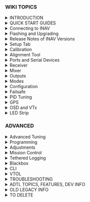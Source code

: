 ### WIKI TOPICS


<details>
<summary>INTRODUCTION</summary>

[Home](https://github.com/iNavFlight/inav/wiki/Home)\
DevDocs [Introduction.md](https://github.com/iNavFlight/inav/blob/master/docs/Introduction.md)\
[Welcome to INAV, useful links and products](https://github.com/iNavFlight/inav/wiki/Welcome-to-INAV,-useful-links-and-products)
</details>

<details>
<summary>QUICK START GUIDES</summary>

[Getting started with iNav](https://github.com/iNavFlight/inav/wiki/Getting-started-with-iNav)\
[Fixed Wing Guide](https://github.com/iNavFlight/inav/wiki/Fixed-Wing-Guide)\
[Howto: CC3D flight controller, minimOSD , telemetry and GPS for fixed wing](https://github.com/iNavFlight/inav/wiki/Howto:-CC3D-flight-controller,-minimOSD-,-telemetry-and-GPS-for-fixed-wing)\
[Howto: CC3D flight controller, minimOSD, GPS and LTM telemetry for fixed wing](https://github.com/iNavFlight/inav/wiki/Howto:-CC3D-flight-controller,-minimOSD,-GPS-and-LTM-telemetry-for-fixed-wing)\
[INAV for BetaFlight users](https://github.com/iNavFlight/inav/wiki/INAV-for-BetaFlight-users)\
[launch mode](https://github.com/iNavFlight/inav/wiki/launch-mode)\
[Multirotor guide](https://github.com/iNavFlight/inav/wiki/Multirotor-guide)\
[YouTube video guides](https://github.com/iNavFlight/inav/wiki/YouTube-video-guides)\
DevDocs [Getting Started.md](https://github.com/iNavFlight/inav/blob/master/docs/Getting%20Started.md)\
DevDocs [INAV_Fixed_Wing_Setup_Guide.pdf](https://github.com/iNavFlight/inav/blob/master/docs/INAV_Fixed_Wing_Setup_Guide.pdf)\
DevDocs [Safety.md](https://github.com/iNavFlight/inav/blob/master/docs/Safety.md)
</details>

<details>
<summary>Connecting to INAV</summary>

[Bluetooth setup to configure your flight controller](https://github.com/iNavFlight/inav/wiki/Bluetooth-setup-to-configure-your-flight-controller)\
DevDocs [Wireless Connections (BLE, TCP and UDP).md](https://github.com/iNavFlight/inav/blob/master/docs/Wireless%20Connections%20(BLE%2C%20TCP%20and%20UDP).md)\
</details>

<details>
<summary>Flashing and Upgrading</summary>

[Boards, Targets and PWM allocations](https://github.com/iNavFlight/inav/wiki/Boards,-Targets-and-PWM-allocations)\
[Upgrading from an older version of INAV to the current version](https://github.com/iNavFlight/inav/wiki/Upgrading-from-an-older-version-of-INAV-to-the-current-version)\
DevDocs [Installation.md](https://github.com/iNavFlight/inav/blob/master/docs/Installation.md)\
DevDocs [USB Flashing.md](https://github.com/iNavFlight/inav/blob/master/docs/USB%20Flashing.md)
</details>

<details>
<summary>Release Notes of INAV Versions</summary>

[7.1.0 Release Notes](https://github.com/iNavFlight/inav/wiki/7.1.0-Release-Notes)\
[7.0.0 Release Notes](https://github.com/iNavFlight/inav/wiki/7.0.0-Release-Notes)\
[6.0.0 Release Notes](https://github.com/iNavFlight/inav/wiki/6.0.0-Release-Notes)\
[5.1 Release notes](https://github.com/iNavFlight/inav/wiki/5.1-Release-notes)\
[5.0.0 Release Notes](https://github.com/iNavFlight/inav/wiki/5.0.0-Release-Notes)\
[4.1.0 Release Notes](https://github.com/iNavFlight/inav/wiki/4.1.0-Release-Notes)\
[4.0.0 Release Notes](https://github.com/iNavFlight/inav/wiki/4.0.0-Release-Notes)\
[3.0.0 Release Notes](https://github.com/iNavFlight/inav/wiki/3.0.0-Release-Notes)\
[2.6.0 Release Notes](https://github.com/iNavFlight/inav/wiki/2.6.0-Release-Notes)\
[2.5.1 Release notes](https://github.com/iNavFlight/inav/wiki/2.5.1-Release-notes)\
[2.5.0 Release Notes](https://github.com/iNavFlight/inav/wiki/2.5.0-Release-Notes)\
[2.4.0 Release Notes](https://github.com/iNavFlight/inav/wiki/2.4.0-Release-Notes)\
[2.3.0 Release Notes](https://github.com/iNavFlight/inav/wiki/2.3.0-Release-Notes)\
[2.2.1 Release Notes](https://github.com/iNavFlight/inav/wiki/2.2.1-Release-Notes)\
[2.2.0 Release Notes](https://github.com/iNavFlight/inav/wiki/2.2.0-Release-Notes)\
[2.1.0 Release Notes](https://github.com/iNavFlight/inav/wiki/2.1.0-Release-Notes)\
[2.0.0 Release Notes](https://github.com/iNavFlight/inav/wiki/2.0.0-Release-Notes)\
[1.9.1 Release notes](https://github.com/iNavFlight/inav/wiki/1.9.1-Release-notes)\
[1.9.0 Release notes](https://github.com/iNavFlight/inav/wiki/1.9.0-Release-notes)\
[1.8.0 Release notes](https://github.com/iNavFlight/inav/wiki/1.8.0-Release-notes)\
[1.7.3 Release notes](https://github.com/iNavFlight/inav/wiki/1.7.3-Release-notes)\
[New features over versions log](https://github.com/iNavFlight/inav/wiki/New-features-over-versions-log)

</details>

<details>
<summary>Setup Tab</summary>

Shows model preview and pre-arm checks
</details>

<details>
<summary>Calibration</summary>

[Sensor calibration](https://github.com/iNavFlight/inav/wiki/Sensor-calibration)
</details>

<details>
<summary>Alignment Tool</summary>

Allows FC and Compass to be flipped
</details>

<details>
<summary>Ports and Serial Devices</summary>

[iNav Telemetry](https://github.com/iNavFlight/inav/wiki/iNav-Telemetry)\
DevDocs [Rangefinder.md](https://github.com/iNavFlight/inav/blob/master/docs/Rangefinder.md)\
DevDocs [Rssi.md](https://github.com/iNavFlight/inav/blob/master/docs/Rssi.md)\
DevDocs [Runcam device.md](https://github.com/iNavFlight/inav/blob/master/docs/Runcam%20device.md)\
DevDocs [Serial.md](https://github.com/iNavFlight/inav/blob/master/docs/Serial.md)\
DevDocs [Telemetry.md](https://github.com/iNavFlight/inav/blob/master/docs/Telemetry.md)
</details>

<details>
<summary>Receiver</summary>

DevDocs [Rx.md](https://github.com/iNavFlight/inav/blob/master/docs/Rx.md)\
DevDocs [Spektrum bind.md]()
</details>

<details>
<summary>Mixer</summary>

[Custom mixes for exotic setups]()\
DevDocs [Mixer.md](https://github.com/iNavFlight/inav/blob/master/docs/Spektrum%20bind.md)
</details>

<details>
<summary>Outputs</summary>

DevDocs [ESC and servo outputs.md](https://github.com/iNavFlight/inav/blob/master/docs/ESC%20and%20servo%20outputs.md)\
DevDocs [Servo.md](https://github.com/iNavFlight/inav/blob/master/docs/Servo.md)
</details>

<details>
<summary>Modes</summary>

[Modes](https://github.com/iNavFlight/inav/wiki/Modes)\
[Navigation modes](https://github.com/iNavFlight/inav/wiki/Navigation-modes)\
[Navigation Mode: Return to Home](https://github.com/iNavFlight/inav/wiki/Navigation-Mode:-Return-to-Home)\
DevDocs [Controls.md](https://github.com/iNavFlight/inav/blob/master/docs/Controls.md)\
DevDocs [INAV_Modes.pdf](https://github.com/iNavFlight/inav/blob/master/docs/INAV_Modes.pdf)\
DevDocs [Navigation.md](https://github.com/iNavFlight/inav/blob/master/docs/Navigation.md)
</details>

<details>
<summary>Configuration</summary>

[Sensor auto detect and hardware failure detection](https://github.com/iNavFlight/inav/wiki/Sensor-auto-detect-and-hardware-failure-detection)
</details>

<details>
<summary>Failsafe</summary>

[Failsafe](https://github.com/iNavFlight/inav/wiki/Failsafe)\
DevDocs [Failsafe.md](https://github.com/iNavFlight/inav/blob/master/docs/Failsafe.md)
</details>

<details>
<summary>PID Tuning</summary>

[PID Attenuation and scaling](https://github.com/iNavFlight/inav/wiki/PID-Attenuation-and-scaling)\
[Fixed Wing Tuning for INAV 3.0](https://github.com/iNavFlight/inav/wiki/Fixed-Wing-Tuning-for-INAV-3.0)\
[Tune INAV PIFF controller for fixedwing](https://github.com/iNavFlight/inav/wiki/Tune-INAV-PIFF-controller-for-fixedwing)\
DevDocs [Autotune - fixedwing.md](https://github.com/iNavFlight/inav/blob/master/docs/Autotune%20-%20fixedwing.md)\
DevDocs [INAV PID Controller.md](https://github.com/iNavFlight/inav/blob/master/docs/INAV%20PID%20Controller.md)\
DevDocs [INAV_Wing_Tuning_Masterclass.pdf](https://github.com/iNavFlight/inav/blob/master/docs/INAV_Wing_Tuning_Masterclass.pdf)\
DevDocs [PID tuning.md](https://github.com/iNavFlight/inav/blob/master/docs/PID%20tuning.md)\
DevDocs [Profiles.md](https://github.com/iNavFlight/inav/blob/master/docs/Profiles.md)
</details>

<details>
<summary>GPS</summary>

[GPS and Compass setup](https://github.com/iNavFlight/inav/wiki/GPS-and-Compass-setup)\
[GPS Failsafe and Glitch Protection](https://github.com/iNavFlight/inav/wiki/GPS-Failsafe-and-Glitch-Protection)\
</details>

<details>
<summary>OSD and VTx</summary>

DevDocs [Betaflight 4.3 compatible OSD.md](https://github.com/iNavFlight/inav/blob/master/docs/Betaflight%204.3%20compatible%20OSD.md)\
[OSD custom messages](https://github.com/iNavFlight/inav/wiki/OSD-custom-messages)\
[OSD Hud and ESP32 radars](https://github.com/iNavFlight/inav/wiki/OSD-Hud-and-ESP32-radars)\
DevDocs [OSD.md](https://github.com/iNavFlight/inav/blob/master/docs/OSD.md)\
DevDocs [VTx.md](https://github.com/iNavFlight/inav/blob/master/docs/VTx.md)\
</details>

<details>
<summary>LED Strip</summary>

DevDocs [LedStrip.md](https://github.com/iNavFlight/inav/blob/master/docs/LedStrip.md)\
</details>

### ADVANCED

<details>
<summary>Advanced Tuning</summary>

[Fixed Wing Autolaunch](https://github.com/iNavFlight/inav/wiki/Fixed-Wing-Autolaunch)\
DevDocs [INAV_Autolaunch.pdf](https://github.com/iNavFlight/inav/blob/master/docs/INAV_Autolaunch.pdf)
</details>

<details>
<summary>Programming</summary>

DevDocs [Programming Framework.md](https://github.com/iNavFlight/inav/blob/master/docs/Programming%20Framework.md)
</details>

<details>
<summary>Adjustments</summary>

DevDocs [Inflight Adjustments.md](https://github.com/iNavFlight/inav/blob/master/docs/Inflight%20Adjustments.md)
</details>

<details>
<summary>Mission Control</summary>

[INAV Remote Management, Control and Telemetry](https://github.com/iNavFlight/inav/wiki/INAV-Remote-Management,-Control-and-Telemetry)\
[iNavFlight Missions](https://github.com/iNavFlight/inav/wiki/iNavFlight-Missions)\
DevDocs [Safehomes.md](https://github.com/iNavFlight/inav/blob/master/docs/Safehomes.md)
</details>

<details>
<summary>Tethered Logging</summary>

Log when FC is connected via USB
</details>

<details>
<summary>Blackbox</summary>

DevDocs [Blackbox.md](https://github.com/iNavFlight/inav/blob/master/docs/Blackbox.md)\
[INAV blackbox variables](https://github.com/iNavFlight/inav/wiki/INAV-blackbox-variables)\
DevDocs [USB_Mass_Storage_(MSC)_mode.md](https://github.com/iNavFlight/inav/blob/master/docs/USB_Mass_Storage_(MSC)_mode.md)
</details>

<details>
<summary>CLI</summary>

[iNav CLI variables](https://github.com/iNavFlight/inav/wiki/iNav-CLI-variables)\
DevDocs [Cli.md](https://github.com/iNavFlight/inav/blob/master/docs/Cli.md)\
DevDocs [Settings.md](https://github.com/iNavFlight/inav/blob/master/docs/Settings.md)
</details>

<details>
<summary>VTOL</summary>

DevDocs [MixerProfile.md](https://github.com/iNavFlight/inav/blob/master/docs/MixerProfile.md)\
DevDocs [VTOL.md](https://github.com/iNavFlight/inav/blob/master/docs/VTOL.md)
</details>

<details>
<summary>TROUBLESHOOTING</summary>

Sensors Tab shows a graph of the sensors\
["Something" is disabled Reasons](https://github.com/iNavFlight/inav/wiki/%22Something%22-is-disabled----Reasons)\
[Blinkenlights](https://github.com/iNavFlight/inav/wiki/Blinkenlights)\
[Pixel OSD FAQs](https://github.com/iNavFlight/inav/wiki/Pixel-OSD-FAQs)\
[TROUBLESHOOTING](https://github.com/iNavFlight/inav/wiki/TROUBLESHOOTING)\
[Why do I have limited servo throw in my airplane](https://github.com/iNavFlight/inav/wiki/Why-do-I-have-limited-servo-throw-in-my-airplane)
</details>

<details>
<summary>ADTL TOPICS, FEATURES, DEV INFO</summary>

[AAT Automatic Antenna Tracker](https://github.com/iNavFlight/inav/wiki/AAT-Automatic-Antenna-Tracker)\
[Building custom firmware](https://github.com/iNavFlight/inav/wiki/Building-custom-firmware)\
[Default values for different type of aircrafts](https://github.com/iNavFlight/inav/wiki/Default-values-for-different-type-of-aircrafts)\
[Features safe to add and remove to fit your needs.](https://github.com/iNavFlight/inav/wiki/Features-safe-to-add-and-remove-to-fit-your-needs.)\
[Developer info](https://github.com/iNavFlight/inav/wiki/Developer-info)\
[INAV MSP frames changelog](https://github.com/iNavFlight/inav/wiki/INAV-MSP-frames-changelog)\
[Lightweight Telemetry (LTM)](https://github.com/iNavFlight/inav/wiki/Lightweight-Telemetry-(LTM))\
[Making a new Virtualbox to make your own INAV](https://github.com/iNavFlight/inav/wiki/Making-a-new-Virtualbox-to-make-your-own-INAV)\
[MSP Navigation Messages](https://github.com/iNavFlight/inav/wiki/MSP-Navigation-Messages)\
[MSP V2](https://github.com/iNavFlight/inav/wiki/MSP-V2)\
[OrangeRX LRS RX and OMNIBUS F4](https://github.com/iNavFlight/inav/wiki/OrangeRX-LRS-RX-and-OMNIBUS-F4)\
[Rate Dynamics](https://github.com/iNavFlight/inav/wiki/Rate-Dynamics)\
[Target and Sensor support](https://github.com/iNavFlight/inav/wiki/Target-and-Sensor-support)\
[UAV Interconnect Bus](https://github.com/iNavFlight/inav/wiki/UAV-Interconnect-Bus)\
[Ublox 3.01 firmware and Galileo](https://github.com/iNavFlight/inav/wiki/Ublox-3.01-firmware-and-Galileo)\
DevDocs [1wire.md](https://github.com/iNavFlight/inav/blob/master/docs/1wire.md)\
DevDocs [ADSB.md](https://github.com/iNavFlight/inav/blob/master/docs/ADSB.md)\
DevDocs [Battery.md](https://github.com/iNavFlight/inav/blob/master/docs/Battery.md)\
DevDocs [Buzzer.md](https://github.com/iNavFlight/inav/blob/master/docs/Buzzer.md)\
DevDocs [Channel forwarding.md](https://github.com/iNavFlight/inav/blob/master/docs/Channel%20forwarding.md)\
DevDocs [Display.md](https://github.com/iNavFlight/inav/blob/master/docs/Display.md)\
DevDocs [Fixed Wing Landing.md](https://github.com/iNavFlight/inav/blob/master/docs/Fixed%20Wing%20Landing.md)\
DevDocs [GPS_fix_estimation.md](https://github.com/iNavFlight/inav/blob/master/docs/GPS_fix_estimation.md)\
DevDocs [LED pin PWM.md](https://github.com/iNavFlight/inav/blob/master/docs/LED%20pin%20PWM.md)\
DevDocs [Lights.md](https://github.com/iNavFlight/inav/blob/master/docs/Lights.md)\
DevDocs [OSD Joystick.md](https://github.com/iNavFlight/inav/blob/master/docs/OSD%20Joystick.md)\
DevDocs [Servo Gimbal.md](https://github.com/iNavFlight/inav/blob/master/docs/Servo%20Gimbal.md)\
DevDocs [Temperature sensors.md](https://github.com/iNavFlight/inav/blob/master/docs/Temperature%20sensors.md)
</details>

<details>
<summary>OLD LEGACY INFO</summary>

[Supported boards](https://github.com/iNavFlight/inav/wiki/Supported-boards)\
DevDocs [Boards.md](https://github.com/iNavFlight/inav/blob/master/docs/Boards.md)\
[Legacy Mixers](https://github.com/iNavFlight/inav/wiki/Legacy-Mixers)\
[Legacy target ChebuzzF3](https://github.com/iNavFlight/inav/wiki/Legacy-target----ChebuzzF3)\
[Legacy target Colibri RACE](https://github.com/iNavFlight/inav/wiki/Legacy-target-Colibri-RACE)\
[Legacy target Motolab](https://github.com/iNavFlight/inav/wiki/Legacy-target-Motolab)\
[Legacy target Omnibus F3](https://github.com/iNavFlight/inav/wiki/Legacy-target-Omnibus-F3)\
[Legacy target Paris Air Hero 32](https://github.com/iNavFlight/inav/wiki/Legacy-target-Paris-Air-Hero-32)\
[Legacy target Paris Air Hero 32 F3](https://github.com/iNavFlight/inav/wiki/Legacy-target-Paris-Air-Hero-32-F3)\
[Legacy target Sparky](https://github.com/iNavFlight/inav/wiki/Legacy-target-Sparky)\
[Legacy target SPRacingF3](https://github.com/iNavFlight/inav/wiki/Legacy-target-SPRacingF3)\
[Legacy target SPRacingF3EVO](https://github.com/iNavFlight/inav/wiki/Legacy-target-SPRacingF3EVO)\
[Legacy target SPRacingF3EVO_1SS](https://github.com/iNavFlight/inav/wiki/Legacy-target-SPRacingF3EVO_1SS)\
DevDocs [Configuration.md](https://github.com/iNavFlight/inav/blob/master/docs/Configuration.md)\
</details>

<details>
<summary>TO DELETE</summary>

[Request form new PRESET](https://github.com/iNavFlight/inav/wiki/Request-form-new-PRESET)
</details>